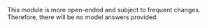This module is more open-ended and subject to frequent changes. Therefore, there will be no model answers provided.